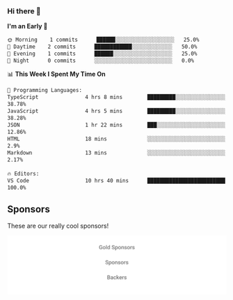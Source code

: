 ### Hi there 👋

<!--
**alexanderniebuhr/alexanderniebuhr** is a ✨ _special_ ✨ repository because its `README.md` (this file) appears on your GitHub profile.

Here are some ideas to get you started:

- 🔭 I’m currently working on ...
- 🌱 I’m currently learning ...
- 👯 I’m looking to collaborate on ...
- 🤔 I’m looking for help with ...
- 💬 Ask me about ...
- 📫 How to reach me: ...
- 😄 Pronouns: ...
- ⚡ Fun fact: ...
-->

<!--START_SECTION:waka-->
**I'm an Early 🐤** 

```text
🌞 Morning    1 commits      ██████░░░░░░░░░░░░░░░░░░░   25.0% 
🌆 Daytime    2 commits      ████████████░░░░░░░░░░░░░   50.0% 
🌃 Evening    1 commits      ██████░░░░░░░░░░░░░░░░░░░   25.0% 
🌙 Night      0 commits      ░░░░░░░░░░░░░░░░░░░░░░░░░   0.0%

```


📊 **This Week I Spent My Time On** 

```text
💬 Programming Languages: 
TypeScript               4 hrs 8 mins        █████████░░░░░░░░░░░░░░░░   38.78% 
JavaScript               4 hrs 5 mins        █████████░░░░░░░░░░░░░░░░   38.28% 
JSON                     1 hr 22 mins        ███░░░░░░░░░░░░░░░░░░░░░░   12.86% 
HTML                     18 mins             ░░░░░░░░░░░░░░░░░░░░░░░░░   2.9% 
Markdown                 13 mins             ░░░░░░░░░░░░░░░░░░░░░░░░░   2.17%

🔥 Editors: 
VS Code                  10 hrs 40 mins      █████████████████████████   100.0%

```


<!--END_SECTION:waka-->

## Sponsors

These are our really cool sponsors!

<!-- sponsors -->

<!-- sponsors -->

<p align="center">
  <a href="https://github.com/sponsors/alexanderniebuhr">
    <img src='./sponsors.svg'/>
  </a>
</p>
